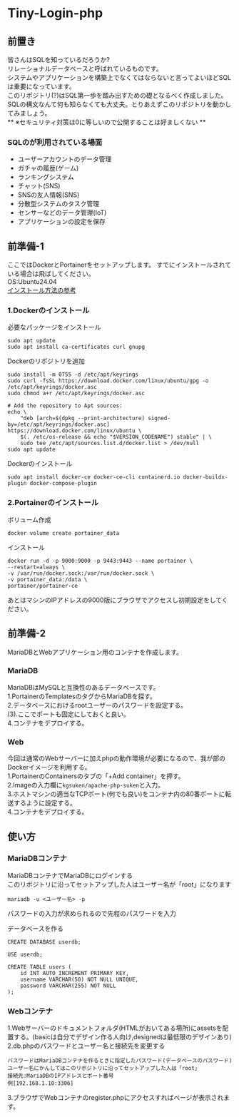 # Tiny-Login-php

## 前置き
皆さんはSQLを知っているだろうか?    
リレーショナルデータベースと呼ばれているものです。    
システムやアプリケーションを構築上でなくてはならないと言ってよいほどSQLは重要になっています。   
このリポジトリ(?)はSQL第一歩を踏み出すための礎となるべく作成しました。
SQLの構文なんて何も知らなくても大丈夫。とりあえずこのリポジトリを動かしてみましょう。  
** ※セキュリティ対策は0に等しいので公開することは好ましくない  **
### SQLのが利用されている場面
- ユーザーアカウントのデータ管理
- ガチャの履歴(ゲーム)
- ランキングシステム
- チャット(SNS)
- SNSの友人情報(SNS)
- 分散型システムのタスク管理
- センサーなどのデータ管理(IoT)
- アプリケーションの設定を保存


## 前準備-1
ここではDockerとPortainerをセットアップします。 
すでにインストールされている場合は飛ばしてください。    
OS:Ubuntu24.04  
[インストール方法の参考](https://qiita.com/tf63/items/c21549ba44224722f301)

### 1.Dockerのインストール
必要なパッケージをインストール
```
sudo apt update
sudo apt install ca-certificates curl gnupg
```
Dockerのリポジトリを追加
```
sudo install -m 0755 -d /etc/apt/keyrings
sudo curl -fsSL https://download.docker.com/linux/ubuntu/gpg -o /etc/apt/keyrings/docker.asc
sudo chmod a+r /etc/apt/keyrings/docker.asc

# Add the repository to Apt sources:
echo \
    "deb [arch=$(dpkg --print-architecture) signed-by=/etc/apt/keyrings/docker.asc] https://download.docker.com/linux/ubuntu \
    $(. /etc/os-release && echo "$VERSION_CODENAME") stable" | \
    sudo tee /etc/apt/sources.list.d/docker.list > /dev/null
sudo apt update
```
Dockerのインストール
```
sudo apt install docker-ce docker-ce-cli containerd.io docker-buildx-plugin docker-compose-plugin
```
### 2.Portainerのインストール
ボリューム作成
```
docker volume create portainer_data
```
インストール
```
docker run -d -p 9000:9000 -p 9443:9443 --name portainer \
--restart=always \
-v /var/run/docker.sock:/var/run/docker.sock \
-v portainer_data:/data \
portainer/portainer-ce
```
あとはマシンのIPアドレスの9000版にブラウザでアクセスし初期設定をしてください。

## 前準備-2
MariaDBとWebアプリケーション用のコンテナを作成します。
### MariaDB
MariaDBはMySQLと互換性のあるデータベースです。  
1.PortainerのTemplatesのタグからMariaDBを探す。    
2.データベースにおけるrootユーザーのパスワードを設定する。    
(3).ここでポートも固定にしておくと良い。  
4.コンテナをデプロイする。    

### Web
今回は通常のWebサーバーに加えphpの動作環境が必要になるので、我が部のDockerイメージを利用する。    
1.PortainerのContainersのタブの「+Add container」を押す。   
2.Imageの入力欄に`kgsuken/apache-php-suken`と入力。   
3.ホストマシンの適当なTCPポート(何でも良い)をコンテナ内の80番ポートに転送するように設定する。   
4.コンテナをデプロイする。

## 使い方
### MariaDBコンテナ
MariaDBコンテナでMariaDBにログインする  
このリポジトリに沿ってセットアップした人はユーザー名が「root」になります    
```
mariadb -u <ユーザー名> -p
```
パスワードの入力が求められるので先程のパスワードを入力

データベースを作る
```
CREATE DATABASE userdb;

USE userdb;

CREATE TABLE users (
    id INT AUTO_INCREMENT PRIMARY KEY,
    username VARCHAR(50) NOT NULL UNIQUE,
    password VARCHAR(255) NOT NULL
);
```

### Webコンテナ
1.Webサーバーのドキュメントフォルダ(HTMLがおいてある場所)にassetsを配置する。(basicは自分でデザイン作る人向け,designedは最低限のデザインあり)   
2.db.phpのパスワードとユーザー名と接続先を変更する
```
パスワードはMariaDBコンテナを作るときに指定したパスワード(データベースのパスワード)
ユーザー名にかんしてはこのリポジトリに沿ってセットアップした人は「root」
接続先:MariaDBのIPアドレスとポート番号
例[192.168.1.10:3306]
```
3.ブラウザでWebコンテナのregister.phpにアクセスすればページが表示されます。

